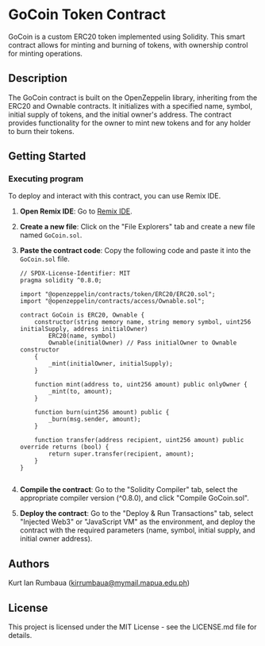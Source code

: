 # GoCoin Token Contract

GoCoin is a custom ERC20 token implemented using Solidity. This smart contract allows for minting and burning of tokens, with ownership control for minting operations.

## Description

The GoCoin contract is built on the OpenZeppelin library, inheriting from the ERC20 and Ownable contracts. It initializes with a specified name, symbol, initial supply of tokens, and the initial owner's address. The contract provides functionality for the owner to mint new tokens and for any holder to burn their tokens.

## Getting Started

### Executing program

To deploy and interact with this contract, you can use Remix IDE.

1. **Open Remix IDE**: Go to [Remix IDE](https://remix.ethereum.org/).

2. **Create a new file**: Click on the "File Explorers" tab and create a new file named `GoCoin.sol`.

3. **Paste the contract code**: Copy the following code and paste it into the `GoCoin.sol` file.

   ```solidity
   // SPDX-License-Identifier: MIT
   pragma solidity ^0.8.0;
   
   import "@openzeppelin/contracts/token/ERC20/ERC20.sol";
   import "@openzeppelin/contracts/access/Ownable.sol";
   
   contract GoCoin is ERC20, Ownable {
       constructor(string memory name, string memory symbol, uint256 initialSupply, address initialOwner)
           ERC20(name, symbol)
           Ownable(initialOwner) // Pass initialOwner to Ownable constructor
       {
           _mint(initialOwner, initialSupply);
       }
   
       function mint(address to, uint256 amount) public onlyOwner {
           _mint(to, amount);
       }
   
       function burn(uint256 amount) public {
           _burn(msg.sender, amount);
       }
   
       function transfer(address recipient, uint256 amount) public override returns (bool) {
           return super.transfer(recipient, amount);
       }
   }


4. **Compile the contract**: Go to the "Solidity Compiler" tab, select the appropriate compiler version (^0.8.0), and click "Compile GoCoin.sol".
5. **Deploy the contract**: Go to the "Deploy & Run Transactions" tab, select "Injected Web3" or "JavaScript VM" as the environment, and deploy the contract with the required parameters (name, symbol, initial supply, and initial owner address).

## Authors
Kurt Ian Rumbaua (kirrumbaua@mymail.mapua.edu.ph)

## License 
This project is licensed under the MIT License - see the LICENSE.md file for details.
